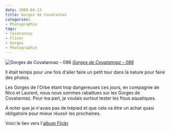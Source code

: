 ```yaml
---
date: 2009-04-13
title: Gorges de Covatannaz
categories:
- Photographie
tags:
- Covatannaz
- Flickr
- Gorges
- Photographie
---
```

<img src="https://farm4.static.flickr.com/3400/3437066353_6c81c34013.jpg" alt="Gorges de Covatannaz - 086" />
<em><a title="photo sharing" href="https://www.flickr.com/photos/alienlebarge/3437066353/">Gorges de Covatannaz - 086</a></em>

Il était temps pour une fois d'aller faire un petit tour dans la nature pour faire des photos.

Les Gorges de l'Orbe étant trop dangereuses ces jours, en compagnie de Nico et Laurent, nous nous sommes rabattues sur les Gorges de Covatannaz. Pour ma part, je voulais surtout tester les flous aquatiques.

À noter que je n'avais pas de trépied et que cela va être un achat quasi obligatoire pour mieux réussir les prochaines.

Voici le lien vers l'<a href="https://www.flickr.com/photos/alienlebarge/sets/72157616612769475/" title="L'album des Gorges de Covatannaz">album Flickr</a>
